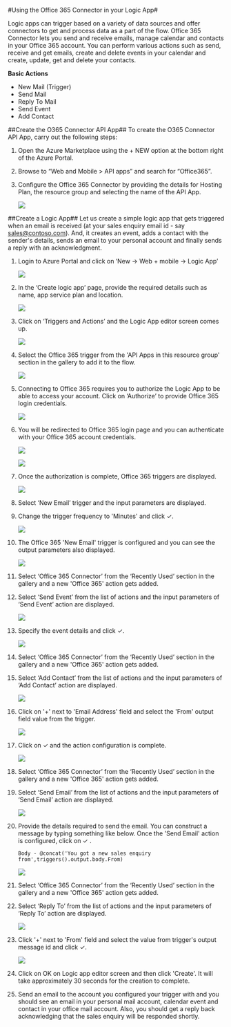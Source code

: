 <properties
   pageTitle="Office 365 Connector"
   description="How to use the Office 365 Connector"
   services="app-service\logic"
   documentationCenter=".net,nodejs,java"
   authors="anuragdalmia"
   manager="dwrede"
   editor=""/>

<tags
   ms.service="app-service-logic"
   ms.devlang="multiple"
   ms.topic="article"
   ms.tgt_pltfrm="na"
   ms.workload="integration"
   ms.date="07/02/2015"
   ms.author="sameerch"/>


#Using the Office 365 Connector in your Logic App#

Logic apps can trigger based on a variety of data sources and offer connectors to get and process data as a part of the flow. Office 365 Connector lets you send and receive emails, manage calendar and contacts in your Office 365 account. You can perform various actions such as send, receive and get emails, create and delete events in your calendar and create, update, get and delete your contacts.

**Basic Actions**

- New Mail (Trigger)
- Send Mail
- Reply To Mail
- Send Event
- Add Contact

##Create the O365 Connector API App##
To create the O365 Connector API App, carry out the following steps:

1.	Open the Azure Marketplace using the + NEW option at the bottom right of the Azure Portal.
2.	Browse to “Web and Mobile > API apps” and search for “Office365”.
3.	Configure the Office 365 Connector by providing the details for Hosting Plan, the resource group and selecting the name of the API App.

	![][21]


##Create a Logic App##
Let us create a simple logic app that gets triggered when an email is received (at your sales enquiry email id - say sales@contoso.com). And, it creates an event, adds a contact with the sender's details, sends an email to your personal account and finally sends a reply with an acknowledgment.

1.	Login to Azure Portal and click on ‘New -> Web + mobile -> Logic App’

	![][1]

2.	In the ‘Create logic app’ page, provide the required details such as name, app service plan and location.

	![][2]

3.	Click on ‘Triggers and Actions’ and the Logic App editor screen comes up.

	![][3]

4.	Select the Office 365 trigger from the 'API Apps in this resource group' section in the gallery to add it to the flow.

	![][4]

6.	Connecting to Office 365 requires you to authorize the Logic App to be able to access your account. Click on ‘Authorize’ to provide Office 365 login credentials.

	![][5]

7.	You will be redirected to Office 365 login page and you can authenticate with your Office 365 account credentials.

	![][6]

	![][7]

8.	Once the authorization is complete, Office 365 triggers are displayed.

	![][8]

9.	Select ‘New Email’ trigger and the input parameters are displayed.


10.	Change the trigger frequency to 'Minutes' and click ✓.

	![][9]

11. The Office 365 'New Email' trigger is configured and you can see the output parameters also displayed.

	![][10]

12.	Select ‘Office 365 Connector’ from the ‘Recently Used’ section in the gallery and a new 'Office 365' action gets added.

13.	Select ‘Send Event’ from the list of actions and the input parameters of ‘Send Event’ action are displayed.

	![][11]

14.	Specify the event details and click ✓.

	![][12]

15.	Select ‘Office 365 Connector’ from the ‘Recently Used’ section in the gallery and a new 'Office 365' action gets added.

16.	Select ‘Add Contact’ from the list of actions and the input parameters of ‘Add Contact’ action are displayed.

	![][13]

17.	Click on '+' next to 'Email Address' field and select the 'From' output field value from the trigger.

	![][14]

18. Click on ✓ and the action configuration is complete.

	![][15]

19.	Select ‘Office 365 Connector’ from the ‘Recently Used’ section in the gallery and a new 'Office 365' action gets added.


20.	Select ‘Send Email’ from the list of actions and the input parameters of ‘Send Email’ action are displayed.

	![][19]

21.	Provide the details required to send the email. You can construct a message by typing something like below. Once the 'Send Email' action is configured, click on ✓ .

		Body - @concat('You got a new sales enquiry from',triggers().output.body.From)

	![][20]
22.	Select ‘Office 365 Connector’ from the ‘Recently Used’ section in the gallery and a new 'Office 365' action gets added.


23.	Select ‘Reply To’ from the list of actions and the input parameters of ‘Reply To’ action are displayed.

	![][16]

24.	Click '+' next to 'From' field and select the value from trigger's output message id and click ✓.

	![][17]

25. Click on OK on Logic app editor screen and then click 'Create'. It will take approximately 30 seconds for the creation to complete.

26. Send an email to the account you configured your trigger with and you should see an email in your personal mail account, calendar event and contact in your office mail account. Also, you should get a reply back acknowledging that the sales enquiry will be responded shortly.

<!--Image references-->
[1]: ./media/app-service-logic-connector-office365/1_New_Logic_App.png
[2]: ./media/app-service-logic-connector-office365/2_Logic_App_Settings.png
[3]: ./media/app-service-logic-connector-office365/3_Logic_App_Editor.png
[4]: ./media/app-service-logic-connector-office365/4_Select_Office365_Gallery.png
[5]: ./media/app-service-logic-connector-office365/5_Office365_Authorize.png
[6]: ./media/app-service-logic-connector-office365/6_Office365_Login.png
[7]: ./media/app-service-logic-connector-office365/7_Office365_User_Consent.png
[8]: ./media/app-service-logic-connector-office365/8_Office365_Trigger.png
[9]: ./media/app-service-logic-connector-office365/9_Office365_Trigger_Settings.png
[10]: ./media/app-service-logic-connector-office365/10_Office365_Trigger_Configured.png
[11]: ./media/app-service-logic-connector-office365/11_Office365_Actions_List.png
[12]: ./media/app-service-logic-connector-office365/12_Office365_Create_Event_Inputs.png
[13]: ./media/app-service-logic-connector-office365/13_Office365_Add_Contact_Inputs.png
[14]: ./media/app-service-logic-connector-office365/14_Office365_Add_Contact_Email_FromTrigger.png
[15]: ./media/app-service-logic-connector-office365/15_Office365_Add_Contacts_Configured.png
[16]: ./media/app-service-logic-connector-office365/16_Office365_Reply_To_Inputs.png
[17]: ./media/app-service-logic-connector-office365/17_Office365_Reply_To_MessageId.png
[18]: ./media/app-service-logic-connector-office365/18_Office365_Reply_To_Configured.png
[19]: ./media/app-service-logic-connector-office365/19_Office365_Send_Inputs.png
[20]: ./media/app-service-logic-connector-office365/20_Office365_Send_Configured.png
[21]: ./media/app-service-logic-connector-office365/21-create-new-o365-api-app.png
